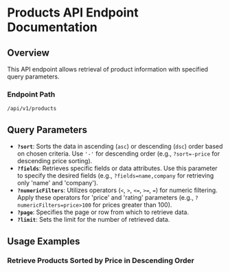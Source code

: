 # Products API Endpoint Documentation

## Overview
This API endpoint allows retrieval of product information with specified query parameters.

### Endpoint Path
`/api/v1/products`

## Query Parameters
- **`?sort`**: Sorts the data in ascending (`asc`) or descending (`dsc`) order based on chosen criteria. Use `'-'` for descending order (e.g., `?sort=-price` for descending price sorting).
- **`?fields`**: Retrieves specific fields or data attributes. Use this parameter to specify the desired fields (e.g., `?fields=name,company` for retrieving only 'name' and 'company').
- **`?numericFilters`**: Utilizes operators (`<`, `>`, `<=`, `>=`, `=`) for numeric filtering. Apply these operators for 'price' and 'rating' parameters (e.g., `?numericFilters=price>100` for prices greater than 100).
- **`?page`**: Specifies the page or row from which to retrieve data.
- **`?limit`**: Sets the limit for the number of retrieved data.

## Usage Examples
### Retrieve Products Sorted by Price in Descending Order
